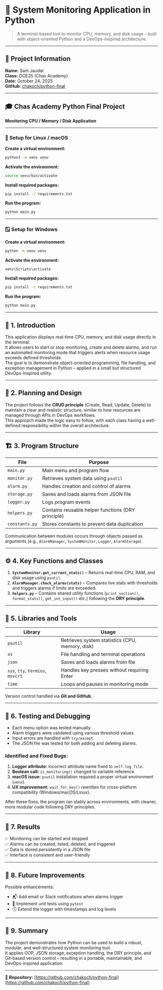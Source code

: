 # 🐍 System Monitoring Application in Python

> A terminal-based tool to monitor CPU, memory, and disk usage – built with object-oriented Python and a DevOps-inspired architecture.

---

## 👤 Project Information
**Name:** Sam Jaudat  
**Class:** DOE25 (Chas Academy)  
**Date:** October 24, 2025  
**GitHub:** [chakoch/python-final](https://github.com/chakoch/python-final)

---

## 🎓 Chas Academy Python Final Project
**Monitoring CPU / Memory / Disk Application**

---

### 🐧 Setup for Linux / macOS

**Create a virtual environment:**
```bash
python3 -m venv venv
```

**Activate the environment:**
```bash
source venv/bin/activate
```

**Install required packages:**
```bash
pip install -r requirements.txt
```

**Run the program:**
```bash
python main.py
```

---

### 🪟 Setup for Windows

**Create a virtual environment:**
```bash
python -m venv venv
```

**Activate the environment:**
```bash
venv\Scripts\activate
```

**Install required packages:**
```bash
pip install -r requirements.txt
```

**Run the program:**
```bash
python main.py
```

---

## 📘 1. Introduction
This application displays real-time CPU, memory, and disk usage directly in the terminal.  
It allows users to start or stop monitoring, create and delete alarms, and run an automated monitoring mode that triggers alerts when resource usage exceeds defined thresholds.  
The goal is to demonstrate object-oriented programming, file handling, and exception management in Python – applied in a small but structured DevOps-inspired utility.

---

## 🧩 2. Planning and Design
The project follows the **CRUD principle** (Create, Read, Update, Delete) to maintain a clear and realistic structure, similar to how resources are managed through APIs in DevOps workflows.  
This approach made the logic easy to follow, with each class having a well-defined responsibility within the overall architecture.

---

## 🏗️ 3. Program Structure

| File | Purpose |
|------|----------|
| `main.py` | Main menu and program flow |
| `monitor.py` | Retrieves system data using `psutil` |
| `alarm.py` | Handles creation and control of alarms |
| `storage.py` | Saves and loads alarms from JSON file |
| `logger.py` | Logs program events |
| `helpers.py` | Contains reusable helper functions (DRY principle) |
| `constants.py` | Stores constants to prevent data duplication |

Communication between modules occurs through objects passed as arguments (e.g., `AlarmManager`, `SystemMonitor`, `Logger`, `AlarmStorage`).

---

## ⚙️ 4. Key Functions and Classes

1. **`SystemMonitor.get_current_stats()`** – Returns real-time CPU, RAM, and disk usage using `psutil`.  
2. **`AlarmManager.check_alarms(stats)`** – Compares live stats with thresholds and triggers alarms if limits are exceeded.  
3. **`helpers.py`** – Contains shared utility functions (`print_section()`, `format_stats()`, `get_int_input()` etc.) following the **DRY principle**.

---

## 🧰 5. Libraries and Tools

| Library | Usage |
|----------|-------|
| `psutil` | Retrieves system statistics (CPU, memory, disk) |
| `os` | File handling and terminal operations |
| `json` | Saves and loads alarms from file |
| `sys`, `tty`, `termios`, `msvcrt` | Handles key presses without requiring Enter |
| `time` | Loops and pauses in monitoring mode |

Version control handled via **Git and GitHub**.

---

## 🧪 6. Testing and Debugging
- Each menu option was tested manually.  
- Alarm triggers were validated using various threshold values.  
- Input errors are handled with `try/except`.  
- The JSON file was tested for both adding and deleting alarms.  

### Identified and Fixed Bugs:
1. **Logger attribute:** incorrect attribute name fixed to `self.log_file`.  
2. **Boolean call:** `is_monitoring()` changed to variable reference.  
3. **macOS issue:** `psutil` installation required a proper virtual environment (`venv`).  
4. **UX improvement:** `wait_for_key()` rewritten for cross-platform compatibility (Windows/macOS/Linux).

After these fixes, the program ran stably across environments, with cleaner, more modular code following DRY principles.

---

## 🧾 7. Results
✅ Monitoring can be started and stopped  
✅ Alarms can be created, listed, deleted, and triggered  
✅ Data is stored persistently in a JSON file  
✅ Interface is consistent and user-friendly  

---

## 🚀 8. Future Improvements
Possible enhancements:
- 📬 Add email or Slack notifications when alarms trigger  
- 🧩 Implement unit tests using `pytest`  
- 🕓 Extend the logger with timestamps and log levels  

---

## 🧠 9. Summary
The project demonstrates how Python can be used to build a robust, modular, and well-structured system monitoring tool.  
It applies OOP, JSON storage, exception handling, the DRY principle, and Git-based version control – resulting in a portable, maintainable, and DevOps-inspired application.

---

📎 **Repository:** [https://github.com/chakoch/python-final](https://github.com/chakoch/python-final)
